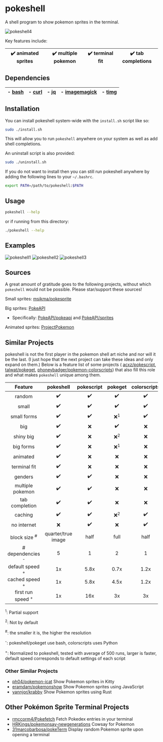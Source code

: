 # pokeshell
A shell program to show pokemon sprites in the terminal.

![pokeshell4](https://user-images.githubusercontent.com/17132214/157562228-6ee73b46-9287-45de-823b-e7c43001b00e.gif)

Key features include:

| ✔️ animated sprites | ✔️ multiple pokemon | ✔️ terminal fit | ✔️ tab completions |
|:-:|:-:|:-:|:-:|

## Dependencies

| - [bash](https://www.gnu.org/software/bash/) | - [curl](https://curl.se/) | - [jq](https://stedolan.github.io/jq/) | - [imagemagick](https://imagemagick.org/) | - [timg](https://github.com/hzeller/timg) |
|:-:|:-:|:-:|:-:|:-:|

## Installation

You can install pokeshell system-wide with the `install.sh` script like so:
```bash
sudo ./install.sh
```

This will allow you to run `pokeshell` anywhere on your system as well as add
shell completions.

An uninstall script is also provided:
```bash
sudo ./uninstall.sh
```

If you do not want to install then you can still run pokeshell anywhere
by adding the following lines to your `~/.bashrc`.

```bash
export PATH=/path/to/pokeshell:$PATH
```

## Usage

```bash
pokeshell --help
```

or if running from this directory:
```bash
./pokeshell --help
```

## Examples
![pokeshell1](https://user-images.githubusercontent.com/17132214/157558398-580213fa-3f46-4332-a24e-71bab1c4d033.png)
![pokeshell2](https://user-images.githubusercontent.com/17132214/157558403-8b83eb3d-4e54-44af-b05e-e3cb9a0d1ab3.png)
![pokeshell3](https://user-images.githubusercontent.com/17132214/157558404-ca22357f-7d21-41b4-9cad-282c863205f5.png)

## Sources
A great amount of gratitude goes to the following projects, without which
`pokeshell` would not be possible. Please star/support these sources!

Small sprites: [msikma/pokesprite](https://github.com/msikma/pokesprite)

Big sprites: [PokeAPI](https://pokeapi.co/)
- Specifically: [PokeAPI/pokeapi](https://github.com/PokeAPI/pokeapi) and [PokeAPI/sprites](https://github.com/PokeAPI/sprites)

Animated sprites: [ProjectPokemon](https://projectpokemon.org/home/docs/spriteindex_148)

## Similar Projects
pokeshell is not the first player in the pokemon shell art niche and nor will it
be the last. (I just hope that the next project can take these ideas and only
expand on them.) Below is a feature list of some projects (
[acxz/pokescript](https://github.com/acxz/pokescript),
[talwat/pokeget](https://github.com/talwat/pokeget),
[phoneybadger/pokemon-colorscripts](https://gitlab.com/phoneybadger/pokemon-colorscripts))
that also fill this role and what makes `pokeshell` unique among them.

| **Feature**      | **pokeshell** | **pokescript** | **pokeget** | **colorscripts** |
|:----------------:|:-------------:|:--------------:|:-----------:|:----------------:|
| random           | ✔️            | ✔️               | ✔️           | ✔️                |
| small            | ✔️            | ✔️               | ✔️           | ✔️                |
| small forms      | ✔️            | ✔️               | ❌<sup>1</sup>| ✔️             |
| big              | ✔️            | ❌              | ✔️           | ❌               |
| shiny big        | ✔️            | ❌              | ❌<sup>2</sup>| ❌             |
| big forms        | ✔️            | ❌              | ❌<sup>1</sup>| ❌             |
| animated         | ✔️            | ❌              | ❌          | ❌               |
| terminal fit     | ✔️            | ❌              | ❌          | ❌               |
| genders          | ✔️            | ✔️               | ❌          | ❌               |
| multiple pokemon | ✔️            | ✔️               | ❌          | ❌               |
| tab completion   | ✔️            | ✔️               | ❌          | ❌               |
| caching          | ✔️            | ✔️               | ❌<sup>2</sup>| ✔️              |
| no internet      | ❌           | ✔️               | ❌          | ✔️                |
| block size <sup>#</sup>      | quarter/true image | half | full | half             |
| # dependencies <sup>-</sup>  | 5  | 1             | 2           | 1                |
| default speed <sup>+</sup>   | 1x | 5.8x          | 0.7x        | 1.2x             |
| cached speed <sup>+</sup>    | 1x | 5.8x          | 4.5x        | 1.2x             |
| first run speed <sup>+</sup> | 1x | 16x           | 3x          | 3x               |

<sup>1</sup>: Partial support

<sup>2</sup>: Not by default

<sup>#</sup>: the smaller it is, the higher the resolution

<sup>-</sup>: pokeshell/pokeget use bash, colorscripts uses Python

<sup>+</sup>: Normalized to pokeshell, tested with average of 500 runs, larger
is faster, default speed corresponds to default settings of each script

### Other Similar Projects
- [ph04/pokemon-icat](https://github.com/ph04/pokemon-icat)
    Show Pokemon sprites in Kitty
- [eramdam/pokemonshow](https://github.com/eramdam/pokemonshow)
    Show Pokemon sprites using JavaScript
- [yannjor/krabby](https://github.com/yannjor/krabby)
    Show Pokemon sprites using Rust

## Other Pokémon Sprite Terminal Projects
- [rmccorm4/Pokefetch](https://github.com/rmccorm4/pokefetch)
    Fetch Pokedex entries in your terminal
- [HRKings/pokemonsay-newgenerations](https://github.com/HRKings/pokemonsay-newgenerations)
    Cowsay for Pokemon
- [31marcobarbosa/pokeTerm](https://github.com/31marcobarbosa/pokeTerm)
    Display random Pokemon sprite upon opening a terminal
